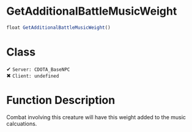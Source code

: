 # GetAdditionalBattleMusicWeight
```js
float GetAdditionalBattleMusicWeight()
```
# Class
✔ `Server: CDOTA_BaseNPC`  
✖ `Client: undefined`  

# Function Description
Combat involving this creature will have this weight added to the music calcuations.
